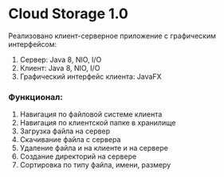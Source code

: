 <h1>Cloud Storage 1.0</h1>

Реализовано клиент-серверное приложение c графическим интерфейсом:
<ol>
<li>Сервер: Java 8, NIO, I/O </li>
<li>Клиент: Java 8, NIO, I/O </li>
<li>Графический интерфейс клиента: JavaFX</li>
</ol>
<h3>Функционал:</h3>
<ol>

<li>Навигация по файловой системе клиента</li>
<li>Навигация по клиентской папке в хранилище</li>
<li>Загрузка файла на сервер</li>
<li>Скачивание файла с сервера</li>
<li>Удаление файла и на клиенте и на сервере</li>
<li>Создание директорий на сервере</li>
<li>Сортировка по типу файла, имени, размеру</li>
</ol>

